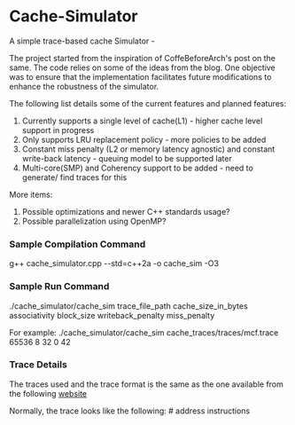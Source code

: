 # Cache-Simulator
A simple trace-based cache Simulator - 

The project started from the inspiration of CoffeBeforeArch's post on the same. The code relies on some of the ideas from the blog. 
One objective was to ensure that the implementation facilitates future modifications to enhance the robustness of the simulator.

The following list details some of the current features and planned features:

1. Currently supports a single level of cache(L1) - higher cache level support in progress
2. Only supports LRU replacement policy - more policies to be added
3. Constant miss penalty (L2 or memory latency agnostic) and constant write-back latency - queuing model to be supported later
4. Multi-core(SMP) and Coherency support to be added - need to generate/ find traces for this

More items:
1. Possible optimizations and newer C++ standards usage?
2. Possible parallelization using OpenMP?

### Sample Compilation Command
g++ cache_simulator.cpp --std=c++2a -o cache_sim -O3

### Sample Run Command
./cache_simulator/cache_sim trace_file_path cache_size_in_bytes associativity block_size writeback_penalty miss_penalty

For example:
./cache_simulator/cache_sim cache_traces/traces/mcf.trace 65536 8 32 0 42

### Trace Details
The traces used and the trace format is the same as the one available from the following [website](https://occs.oberlin.edu/~ctaylor/classes/210SP13/cache.html)

Normally, the trace looks like the following:
\# address instructions
